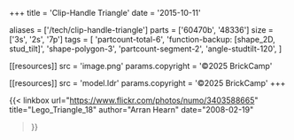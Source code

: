 +++
title = 'Clip-Handle Triangle'
date  = '2015-10-11'

aliases = ['/tech/clip-handle-triangle']
parts = ['60470b', '48336']
size  = ['3s', '2s', '7p']
tags  = [
  'partcount-total-6',
  'function-backup: [shape_2D, stud_tilt]',
  'shape-polygon-3',
  'partcount-segment-2',
  'angle-studtilt-120',
]

[[resources]]
src              = 'image.png'
params.copyright = '©2025 BrickCamp'

[[resources]]
src              = 'model.ldr'
params.copyright = '©2025 BrickCamp'
+++

{{< linkbox
    url="https://www.flickr.com/photos/numo/3403588665"
    title="Lego_Triangle_18"
    author="Arran Hearn"
    date="2008-02-19"
>}}

